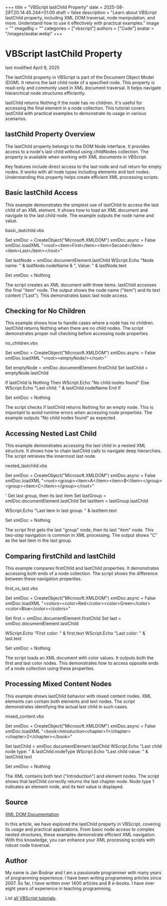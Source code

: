 +++
title = "VBScript lastChild Property"
date = 2025-08-29T20:14:45.244+01:00
draft = false
description = "Learn about VBScript lastChild property, including XML DOM traversal, node manipulation, and more. Understand how to use it effectively with practical examples."
image = ""
imageBig = ""
categories = ["vbscript"]
authors = ["Cude"]
avatar = "/images/avatar.webp"
+++

# VBScript lastChild Property

last modified April 9, 2025

The lastChild property in VBScript is part of the Document Object
Model (DOM). It returns the last child node of a specified node. This property
is read-only and commonly used in XML document traversal. It helps navigate
hierarchical node structures efficiently.

lastChild returns Nothing if the node has no children. It's useful
for accessing the final element in a node collection. This tutorial covers
lastChild with practical examples to demonstrate its usage in
various scenarios.

## lastChild Property Overview

The lastChild property belongs to the DOM Node interface. It
provides access to a node's last child without using childNodes collection. The
property is available when working with XML documents in VBScript.

Key features include direct access to the last node and null return for empty
nodes. It works with all node types including elements and text nodes.
Understanding this property helps create efficient XML processing scripts.

## Basic lastChild Access

This example demonstrates the simplest use of lastChild to access
the last child of an XML element. It shows how to load an XML document and
navigate to the last child node. The example outputs the node name and value.

basic_lastchild.vbs
  

Set xmlDoc = CreateObject("Microsoft.XMLDOM")
xmlDoc.async = False
xmlDoc.loadXML "&lt;root&gt;&lt;item&gt;First&lt;/item&gt;&lt;item&gt;Second&lt;/item&gt;&lt;item&gt;Last&lt;/item&gt;&lt;/root&gt;"

Set lastNode = xmlDoc.documentElement.lastChild
WScript.Echo "Node name: " &amp; lastNode.nodeName &amp; ", Value: " &amp; lastNode.text

Set xmlDoc = Nothing

The script creates an XML document with three items. lastChild
accesses the final "item" node. The output shows the node name ("item") and its
text content ("Last"). This demonstrates basic last node access.

## Checking for No Children

This example shows how to handle cases where a node has no children.
lastChild returns Nothing when there are no child nodes. The script
demonstrates proper null checking before accessing node properties.

no_children.vbs
  

Set xmlDoc = CreateObject("Microsoft.XMLDOM")
xmlDoc.async = False
xmlDoc.loadXML "&lt;root&gt;&lt;emptyNode/&gt;&lt;/root&gt;"

Set emptyNode = xmlDoc.documentElement.firstChild
Set lastChild = emptyNode.lastChild

If lastChild Is Nothing Then
    WScript.Echo "No child nodes found"
Else
    WScript.Echo "Last child: " &amp; lastChild.nodeName
End If

Set xmlDoc = Nothing

The script checks if lastChild returns Nothing for an empty node.
This is important to avoid runtime errors when accessing node properties. The
example outputs "No child nodes found" as expected.

## Accessing Nested Last Child

This example demonstrates accessing the last child in a nested XML structure. It
shows how to chain lastChild calls to navigate deep hierarchies.
The script retrieves the innermost last node.

nested_lastchild.vbs
  

Set xmlDoc = CreateObject("Microsoft.XMLDOM")
xmlDoc.async = False
xmlDoc.loadXML "&lt;root&gt;&lt;group&gt;&lt;item&gt;A&lt;/item&gt;&lt;item&gt;B&lt;/item&gt;&lt;/group&gt;&lt;group&gt;&lt;item&gt;C&lt;/item&gt;&lt;/group&gt;&lt;/root&gt;"

' Get last group, then its last item
Set lastGroup = xmlDoc.documentElement.lastChild
Set lastItem = lastGroup.lastChild

WScript.Echo "Last item in last group: " &amp; lastItem.text

Set xmlDoc = Nothing

The script first gets the last "group" node, then its last "item" node. This
two-step navigation is common in XML processing. The output shows "C" as the
last item in the last group.

## Comparing firstChild and lastChild

This example compares firstChild and lastChild
properties. It demonstrates accessing both ends of a node collection. The script
shows the difference between these navigation properties.

first_vs_last.vbs
  

Set xmlDoc = CreateObject("Microsoft.XMLDOM")
xmlDoc.async = False
xmlDoc.loadXML "&lt;colors&gt;&lt;color&gt;Red&lt;/color&gt;&lt;color&gt;Green&lt;/color&gt;&lt;color&gt;Blue&lt;/color&gt;&lt;/colors&gt;"

Set first = xmlDoc.documentElement.firstChild
Set last = xmlDoc.documentElement.lastChild

WScript.Echo "First color: " &amp; first.text
WScript.Echo "Last color: " &amp; last.text

Set xmlDoc = Nothing

The script loads an XML document with color values. It outputs both the first
and last color nodes. This demonstrates how to access opposite ends of a node
collection using these properties.

## Processing Mixed Content Nodes

This example shows lastChild behavior with mixed content nodes. XML
elements can contain both elements and text nodes. The script demonstrates
identifying the actual last child in such cases.

mixed_content.vbs
  

Set xmlDoc = CreateObject("Microsoft.XMLDOM")
xmlDoc.async = False
xmlDoc.loadXML "&lt;book&gt;Introduction&lt;chapter&gt;1&lt;/chapter&gt;&lt;chapter&gt;2&lt;/chapter&gt;&lt;/book&gt;"

Set lastChild = xmlDoc.documentElement.lastChild
WScript.Echo "Last child node type: " &amp; lastChild.nodeType
WScript.Echo "Last child value: " &amp; lastChild.text

Set xmlDoc = Nothing

The XML contains both text ("Introduction") and element nodes. The script shows
that lastChild correctly returns the last chapter node. Node type 1
indicates an element node, and its text value is displayed.

## Source

[XML DOM Documentation](https://learn.microsoft.com/en-us/previous-versions/windows/internet-explorer/ie-developer/scripting-articles/ms757828(v=vs.84))

In this article, we have explored the lastChild property in
VBScript, covering its usage and practical applications. From basic node access
to complex nested structures, these examples demonstrate efficient XML
navigation. With this knowledge, you can enhance your XML processing scripts
with robust node traversal.

## Author

My name is Jan Bodnar and I am a passionate programmer with many years of
programming experience. I have been writing programming articles since 2007. So
far, I have written over 1400 articles and 8 e-books. I have over eight years of
experience in teaching programming.

List [all VBScript tutorials](/vbscript/).